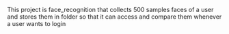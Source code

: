 This project is face_recognition that collects 500 samples faces of a user and stores them in folder so that it can access and compare them whenever a user wants to login

